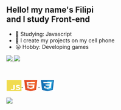 <h2>Hello! my name's Filipi<br>
and I study Front-end</h2>

- 🥱 Studying: Javascript
- 😬 I create my projects on my cell phone
- 😛 Hobby: Developing games

<div>
   <a href="https://github.com/Filipi-Pinheiro">
   <img height="180em" src="https://github-readme-stats.vercel.app/api?username=Filipi-Pinheiro&show_icons=true&theme=dracula&include_all_commits=true&count_private=true"/>
   <img height="180em" src="https://github-readme-stats.vercel.app/api/top-langs/?username=Filipi-Pinheiro&layout=compact&langs_count=6&theme=tokyonight"/>
</div>

##
    
<div style="display: inline_block"><br>
  <img align="center" alt="Js" height="30" width="40" src="https://raw.githubusercontent.com/devicons/devicon/master/icons/javascript/javascript-plain.svg">
  <img align="center" alt="HTML" height="30" width="40" src="https://raw.githubusercontent.com/devicons/devicon/master/icons/html5/html5-original.svg">
  <img align="center" alt="CSS" height="30" width="40" src="https://raw.githubusercontent.com/devicons/devicon/master/icons/css3/css3-original.svg">
</div>

<br>

<div> 
  <a href="https://instagram.com/lipi_lima14" target="_blank"><img src="https://img.shields.io/badge/-Instagram-%23E4405F?style=for-the-badge&logo=instagram&logoColor=white" target="_blank"></a>
   <a
href="https://mailto:filipipinheiro2008@gmail.com"
src="https://img.shields.io/badge/Gmail-D14836?style=for-the-badge&logo=gmail&logoColor=white" target="_blank"></a>
</div>
